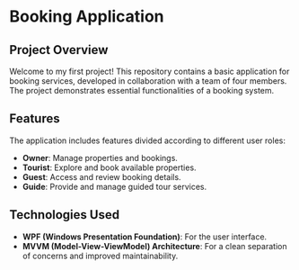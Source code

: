 # Booking Application

## Project Overview

Welcome to my first project! This repository contains a basic application for booking services, developed in collaboration with a team of four members. The project demonstrates essential functionalities of a booking system.

## Features

The application includes features divided according to different user roles:

- **Owner**: Manage properties and bookings.
- **Tourist**: Explore and book available properties.
- **Guest**: Access and review booking details.
- **Guide**: Provide and manage guided tour services.

## Technologies Used

- **WPF (Windows Presentation Foundation)**: For the user interface.
- **MVVM (Model-View-ViewModel) Architecture**: For a clean separation of concerns and improved maintainability.
